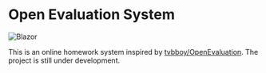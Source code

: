 # Open Evaluation System

![Blazor](https://github.com/qcmiao1998/OpenEvaluationSystem/workflows/Blazor/badge.svg)

This is an online homework system inspired by [tvbboy/OpenEvaluation](https://github.com/tvbboy/OpenEvaluation). The project is still under development.
